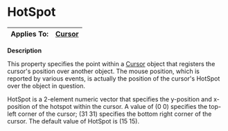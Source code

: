 




<h1 class="heading"><span class="name">HotSpot</span></h1>

| Applies To: | [Cursor](./cursor.md) |
| --- | ---  |


**Description**


This property specifies the point within a [Cursor](./cursor.md) object that registers the cursor's position over another object. The mouse position, which is reported by various events, is actually the position of the cursor's HotSpot over the object in question.


HotSpot is a 2-element numeric vector that specifies the y-position and x-position of the hotspot within the cursor. A value of (0 0) specifies the top-left corner of the cursor; (31 31) specifies the bottom right corner of the cursor. The default value of HotSpot is (15 15).



